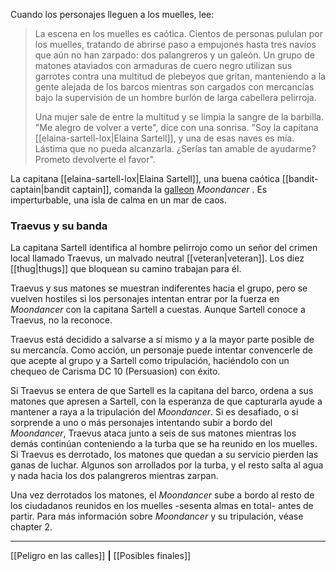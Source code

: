 Cuando los personajes lleguen a los muelles, lee:  

> La escena en los muelles es caótica. Cientos de personas pululan por los muelles, tratando de abrirse paso a empujones hasta tres navíos que aún no han zarpado: dos palangreros y un galeón. Un grupo de matones ataviados con armaduras de cuero negro utilizan sus garrotes contra una multitud de plebeyos que gritan, manteniendo a la gente alejada de los barcos mientras son cargados con mercancías bajo la supervisión de un hombre burlón de larga cabellera pelirroja.
> 
> Una mujer sale de entre la multitud y se limpia la sangre de la barbilla. "Me alegro de volver a verte", dice con una sonrisa. "Soy la capitana [[elaina-sartell-lox|Elaina Sartell]], y una de esas naves es mía. Lástima que no pueda alcanzarla. ¿Serías tan amable de ayudarme? Prometo devolverte el favor".

La capitana [[elaina-sartell-lox|Elaina Sartell]], una buena caótica [[bandit-captain|bandit captain]], comanda la [galleon](https://5etools-mirror-1.github.io/vehicles.html#space%20galleon_aag)  _Moondancer_ . Es imperturbable, una isla de calma en un mar de caos.  

### Traevus y su banda

La capitana Sartell identifica al hombre pelirrojo como un señor del crimen local llamado Traevus, un malvado neutral [[veteran|veteran]]. Los diez [[thug|thugs]] que bloquean su camino trabajan para él.

Traevus y sus matones se muestran indiferentes hacia el grupo, pero se vuelven hostiles si los personajes intentan entrar por la fuerza en _Moondancer_ con la capitana Sartell a cuestas. Aunque Sartell conoce a Traevus, no la reconoce.

Traevus está decidido a salvarse a sí mismo y a la mayor parte posible de su mercancía. Como acción, un personaje puede intentar convencerle de que acepte al grupo y a Sartell como tripulación, haciéndolo con un chequeo de Carisma DC 10 (Persuasion) con éxito.

Si Traevus se entera de que Sartell es la capitana del barco, ordena a sus matones que apresen a Sartell, con la esperanza de que capturarla ayude a mantener a raya a la tripulación del _Moondancer_. Si es desafiado, o si sorprende a uno o más personajes intentando subir a bordo del _Moondancer_, Traevus ataca junto a seis de sus matones mientras los demás continúan conteniendo a la turba que se ha reunido en los muelles. Si Traevus es derrotado, los matones que quedan a su servicio pierden las ganas de luchar. Algunos son arrollados por la turba, y el resto salta al agua y nada hacia los dos palangreros mientras zarpan.

Una vez derrotados los matones, el  _Moondancer_ sube a bordo al resto de los ciudadanos reunidos en los muelles -sesenta almas en total- antes de partir. Para más información sobre  _Moondancer_ y su tripulación, véase chapter 2.

* * *

[[Peligro en las calles]] **|** [[Posibles finales]] 

